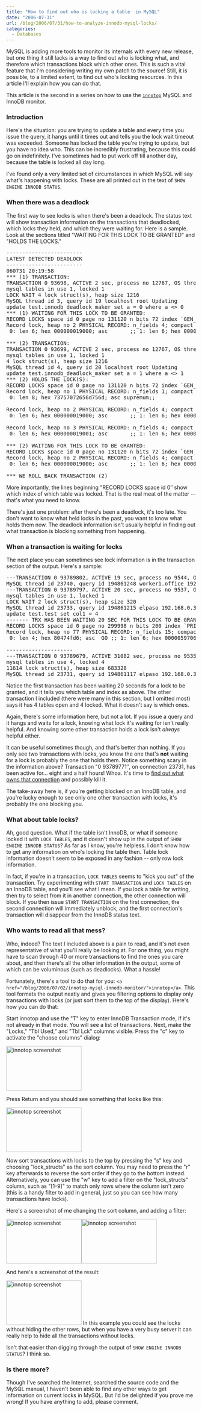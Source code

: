 ```yaml
---
title: "How to find out who is locking a table  in MySQL"
date: "2006-07-31"
url: /blog/2006/07/31/how-to-analyze-innodb-mysql-locks/
categories:
  - Databases
---
```

MySQL is adding more tools to monitor its internals with every new release, but one thing it still lacks is a way to find out who is locking what, and therefore which transactions block which other ones. This is such a vital feature that I'm considering writing my own patch to the source! Still, it is possible, to a limited extent, to find out who's locking resources. In this article I'll explain how you can do that.

This article is the second in a series on how to use the [`innotop`][1] MySQL and InnoDB monitor.

### Introduction

Here's the situation: you are trying to update a table and every time you issue the query, it hangs until it times out and tells you the lock wait timeout was exceeded. Someone has locked the table you're trying to update, but you have no idea who. This can be incredibly frustrating, because this could go on indefinitely. I've sometimes had to put work off till another day, because the table is locked all day long.

I've found only a very limited set of circumstances in which MySQL will say what's happening with locks. These are all printed out in the text of `SHOW ENGINE INNODB STATUS`.

### When there was a deadlock

The first way to see locks is when there's been a deadlock. The status text will show transaction information on the transactions that deadlocked, which locks they held, and which they were waiting for. Here is a sample. Look at the sections titled "WAITING FOR THIS LOCK TO BE GRANTED" and "HOLDS THE LOCKS."

<pre>------------------------
LATEST DETECTED DEADLOCK
------------------------
060731 20:19:58
*** (1) TRANSACTION:
TRANSACTION 0 93698, ACTIVE 2 sec, process no 12767, OS thread id 1141946720 starting index read
mysql tables in use 1, locked 1
LOCK WAIT 4 lock struct(s), heap size 1216
MySQL thread id 3, query id 19 localhost root Updating
update test.innodb_deadlock_maker set a = 0 where a &lt;&gt; 0
*** (1) WAITING FOR THIS LOCK TO BE GRANTED:
RECORD LOCKS space id 0 page no 131120 n bits 72 index `GEN_CLUST_INDEX` of table `test/innodb_deadlock_maker` trx id 0 93698 lock_mode X waiting
Record lock, heap no 2 PHYSICAL RECORD: n_fields 4; compact format; info bits 0
 0: len 6; hex 000000019000; asc       ;; 1: len 6; hex 000000016e01; asc     n ;; 2: len 7; hex 80000000320110; asc     2  ;; 3: len 4; hex 80000000; asc     ;;

*** (2) TRANSACTION:
TRANSACTION 0 93699, ACTIVE 2 sec, process no 12767, OS thread id 1142212960 starting index read, thread declared inside InnoDB 500
mysql tables in use 1, locked 1
4 lock struct(s), heap size 1216
MySQL thread id 4, query id 20 localhost root Updating
update test.innodb_deadlock_maker set a = 1 where a &lt;&gt; 1
*** (2) HOLDS THE LOCK(S):
RECORD LOCKS space id 0 page no 131120 n bits 72 index `GEN_CLUST_INDEX` of table `test/innodb_deadlock_maker` trx id 0 93699 lock mode S
Record lock, heap no 1 PHYSICAL RECORD: n_fields 1; compact format; info bits 0
 0: len 8; hex 73757072656d756d; asc supremum;;

Record lock, heap no 2 PHYSICAL RECORD: n_fields 4; compact format; info bits 0
 0: len 6; hex 000000019000; asc       ;; 1: len 6; hex 000000016e01; asc     n ;; 2: len 7; hex 80000000320110; asc     2  ;; 3: len 4; hex 80000000; asc     ;;

Record lock, heap no 3 PHYSICAL RECORD: n_fields 4; compact format; info bits 0
 0: len 6; hex 000000019001; asc       ;; 1: len 6; hex 000000016e01; asc     n ;; 2: len 7; hex 8000000032011f; asc     2  ;; 3: len 4; hex 80000001; asc     ;;

*** (2) WAITING FOR THIS LOCK TO BE GRANTED:
RECORD LOCKS space id 0 page no 131120 n bits 72 index `GEN_CLUST_INDEX` of table `test/innodb_deadlock_maker` trx id 0 93699 lock_mode X waiting
Record lock, heap no 2 PHYSICAL RECORD: n_fields 4; compact format; info bits 0
 0: len 6; hex 000000019000; asc       ;; 1: len 6; hex 000000016e01; asc     n ;; 2: len 7; hex 80000000320110; asc     2  ;; 3: len 4; hex 80000000; asc     ;;

*** WE ROLL BACK TRANSACTION (2)</pre>

More importantly, the lines beginning "RECORD LOCKS space id 0&#8243; show which index of which table was locked. That is the real meat of the matter -- that's what you need to know.

There's just one problem: after there's been a deadlock, it's too late. You don't want to know what held locks in the past, you want to know what holds them now. The deadlock information isn't usually helpful in finding out what transaction is blocking something from happening.

### When a transaction is waiting for locks

The next place you can sometimes see lock information is in the transaction section of the output. Here's a sample:

<pre>---TRANSACTION 0 93789802, ACTIVE 19 sec, process no 9544, OS thread id 389120018
MySQL thread id 23740, query id 194861248 worker1.office 192.168.0.12 robot
---TRANSACTION 0 93789797, ACTIVE 20 sec, process no 9537, OS thread id 389005359 starting index read
mysql tables in use 1, locked 1
LOCK WAIT 2 lock struct(s), heap size 320
MySQL thread id 23733, query id 194861215 elpaso 192.168.0.31 robot Updating
update test.test set col1 = 4
------- TRX HAS BEEN WAITING 20 SEC FOR THIS LOCK TO BE GRANTED:
RECORD LOCKS space id 0 page no 299998 n bits 200 index `PRIMARY` of table `test/test` trx id 0 93789797 lock_mode X locks rec but not gap waiting
Record lock, heap no 77 PHYSICAL RECORD: n_fields 15; compact format; info bits 0 
 0: len 4; hex 80474fd6; asc  GO ;; 1: len 6; hex 000005970680; asc       ;; 2: len 7; hex 000017c02b176c; asc     + l;; 3: len 4; hex 80000003; asc     ;; 4: len 8; hex 800000000da0c93a; asc        :;; 5: len 8; hex 800000000eb2ea7e; asc        ~;; 6: len 4; hex c771fe44; asc  q D;; 7: len 4; hex 8000003e; asc    &gt;;; 8: len 8; hex 8000123eb9e5dfd5; asc    &gt;    ;; 9: len 4; hex 8000003a; asc    :;; 10: len 8; hex 8000123eb9e43603; asc    &gt;  6 ;; 11: len 4; hex 80000035; asc    5;; 12: len 8; hex 8000123eb9d6c130; asc    &gt;   0;; 13: len 4; hex 80000033; asc    3;; 14: len 8; hex 8000123eb9c7c853; asc    &gt;   S;;
 
---------------------
---TRANSACTION 0 93789679, ACTIVE 31082 sec, process no 9535, OS thread id 388972583 starting index read, thread declared inside InnoDB 6
mysql tables in use 4, locked 4
11614 lock struct(s), heap size 683328
MySQL thread id 23731, query id 194861117 elpaso 192.168.0.31 robot</pre>

Notice the first transaction has been waiting 20 seconds for a lock to be granted, and it tells you which table and index as above. The other transaction I included (there were many in this section, but I omitted most) says it has 4 tables open and 4 locked. What it doesn't say is which ones.

Again, there's some information here, but not a lot. If you issue a query and it hangs and waits for a lock, knowing what lock it's waiting for isn't really helpful. And knowing some other transaction holds a lock isn't *always* helpful either.

It can be useful sometimes though, and that's better than nothing. If you only see two transactions with locks, you know the one that's **not** waiting for a lock is probably the one that holds them. Notice something scary in the information above? Transaction "0 93789771&#8243;, on connection 23731, has been active for&#8230; eight and a half hours! Whoa. It's time to [find out what owns that connection][2] and possibly kill it.

The take-away here is, if you're getting blocked on an InnoDB table, and you're lucky enough to see only one other transaction with locks, it's probably the one blocking you.

### What about table locks?

Ah, good question. What if the table isn't InnoDB, or what if someone locked it with `LOCK TABLES`, and it doesn't show up in the output of `SHOW ENGINE INNODB STATUS`? As far as I know, you're helpless. I don't know how to get any information on who's locking the table then. Table lock information doesn't seem to be exposed in any fashion -- only row lock information.

In fact, if you're in a transaction, `LOCK TABLES` seems to "kick you out" of the transaction. Try experimenting with `START TRANSACTION` and `LOCK TABLES` on an InnoDB table, and you'll see what I mean. If you lock a table for writing, then try to select from it in another connection, the other connection will block. If you then issue `START TRANSACTION` on the first connection, the second connection will immediately unblock, and the first connection's transaction will disappear from the InnoDB status text.

### Who wants to read all that mess?

Who, indeed? The text I included above is a pain to read, and it's not even representative of what you'll really be looking at. For one thing, you might have to scan through 40 or more transactions to find the ones you care about, and then there's all the other information in the output, some of which can be voluminous (such as deadlocks). What a hassle!

Fortunately, there's a tool to do that for you: `<a href="/blog/2006/07/02/innotop-mysql-innodb-monitor/">innotop</a>`. This tool formats the output neatly and gives you filtering options to display only transactions with locks (or just sort them to the top of the display). Here's how you can do that:

Start innotop and use the "T" key to enter InnoDB Transaction mode, if it's not already in that mode. You will see a list of transactions. Next, make the "Locks," "Tbl Used," and "Tbl Lck" columns visible. Press the "c" key to activate the "choose columns" dialog:

[<img src="/innotop/thumb-innotop-choose-columns.png" alt="innotop screenshot" width="200" height="118" />][3]

Press Return and you should see something that looks like this:

[<img src="/innotop/thumb-innotop-default-T-display.png" alt="innotop screenshot" width="200" height="118" />][4]

Now sort transactions with locks to the top by pressing the "s" key and choosing "lock\_structs" as the sort column. You may need to press the "r" key afterwards to reverse the sort order if they go to the bottom instead. Alternatively, you can use the "w" key to add a filter on the "lock\_structs" column, such as "[1-9]" to match only rows where the column isn't zero (this is a handy filter to add in general, just so you can see how many transactions have locks).

Here's a screenshot of me changing the sort column, and adding a filter:

[<img src="/innotop/thumb-innotop-choose-sort-column.png" alt="innotop screenshot" width="200" height="118" />][5][<img src="/innotop/thumb-innotop-add-filter.png" alt="innotop screenshot" width="200" height="118" />][6]

And here's a screenshot of the result:

[<img src="/innotop/thumb-innotop-filtered-view.png" alt="innotop screenshot" width="200" height="118" />][7] 
In this example you could see the locks without hiding the other rows, but when you have a very busy server it can really help to hide all the transactions without locks.

Isn't that easier than digging through the output of `SHOW ENGINE INNODB STATUS`? I think so.

### Is there more?

Though I've searched the Internet, searched the source code and the MySQL manual, I haven't been able to find any other ways to get information on current locks in MySQL. But I'd be delighted if you prove me wrong! If you have anything to add, please comment.

 [1]: http://www.xaprb.com/innotop/
 [2]: /blog/2006/07/23/how-to-track-what-owns-a-mysql-connection/
 [3]: http://www.xaprb.com/innotop/innotop-choose-columns.png
 [4]: http://www.xaprb.com/innotop/innotop-default-T-display.png
 [5]: http://www.xaprb.com/innotop/innotop-choose-sort-column.png
 [6]: http://www.xaprb.com/innotop/innotop-add-filter.png
 [7]: http://www.xaprb.com/innotop/innotop-filtered-view.png
